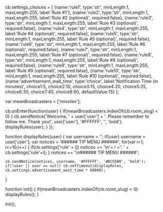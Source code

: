 

cb.settings_choices = [
    {name:'rule1', type:'str', minLength:1, maxLength:255, label:'Rule #1'},
    {name:'rule2', type:'str', minLength:1, maxLength:255, label:'Rule #2 (optional)', required:false},
    {name:'rule3', type:'str', minLength:1, maxLength:255, label:'Rule #3 (optional)', required:false},
    {name:'rule4', type:'str', minLength:1, maxLength:255, label:'Rule #4 (optional)', required:false},
    {name:'rule5', type:'str', minLength:1, maxLength:255, label:'Rule #5 (optional)', required:false},
    {name:'rule6', type:'str', minLength:1, maxLength:255, label:'Rule #6 (optional)', required:false},
    {name:'rule7', type:'str', minLength:1, maxLength:255, label:'Rule #7 (optional)', required:false},
    {name:'rule8', type:'str', minLength:1, maxLength:255, label:'Rule #8 (optional)', required:false},
    {name:'rule9', type:'str', minLength:1, maxLength:255, label:'Rule #9 (optional)', required:false},
    {name:'rule10', type:'str', minLength:1, maxLength:255, label:'Rule #10 (optional)', required:false},
    {name:'advertisement_wait_time', type:'choice', label:'Notification Time (in minutes)',
        choice1:5, choice2:10, choice3:15, choice4:20, choice5:25, choice6:30, choice7:45, choice8:60,
        defaultValue:15}
];

var meanBroadcasters = ['missilex'];

cb.onEnter(function(user) {
if(meanBroadcasters.indexOf(cb.room_slug) < 0) {
    cb.sendNotice('Welcome, ' + user['user'] + '. Please remember to follow me. Thank you!', user['user'], '#FFFFFF', '', 'bold');
    displayRules(user);
}
});

function displayRules(user) {
    var username = '';
    if(user) username = user['user'];
    var notices = '###### TIP MENU ######';
    for(var i=1; i<=10;i++) {
        if(cb.settings['rule' + i]) notices += '\n'+ i +': ' + cb.settings['rule'+i];
    }
   notices += '\n###### TIP MENU ######';

    cb.sendNotice(notices, username, '#FFFFFF', '#DC5500', 'bold');
    if(!user || user == null) cb.setTimeout(displayRules, cb.settings.advertisement_wait_time * 60000);
}

function init() {
if(meanBroadcasters.indexOf(cb.room_slug) < 0) displayRules();
}

init();
